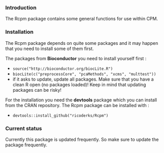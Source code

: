 ### Introduction

The Rcpm package contains some general functions for use within CPM.

### Installation

The Rcpm package depends on quite some packages and it may happen that you need to install some of them first. 

The packages from **Bioconductor** you need to install yourself first :
 * `source("http://bioconductor.org/biocLite.R")`
 * `biocLite(c("preprocessCore", "pcaMethods", "xcms", "multtest"))`
 * if it asks to update, update all packages. Make sure that you have a clean R open (no packages loaded)!
 Keep in mind that updating packages can be risky!

For the installation you need the **devtools** package which you can install from the CRAN repository.
The Rcpm package can be installed with :

* `devtools::install_github("ricoderks/Rcpm")`

### Current status

Currently this package is updated frequently. So make sure to update the package frequently.

